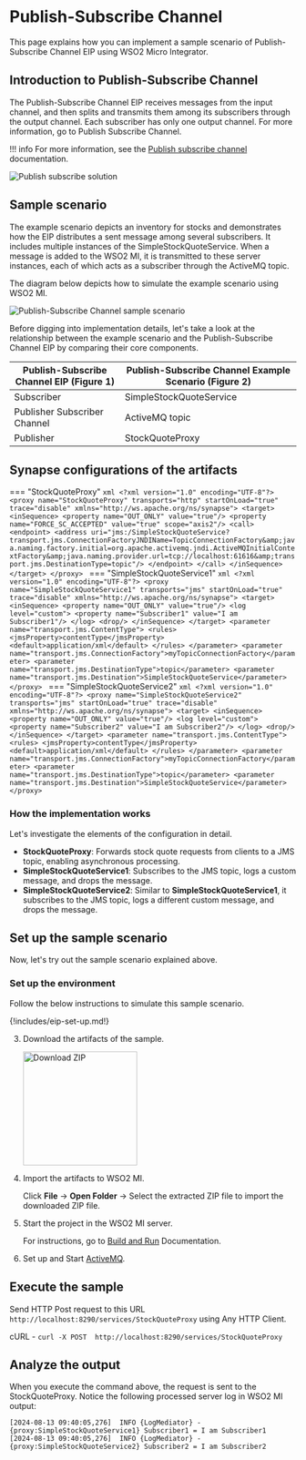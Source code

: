 # Publish-Subscribe Channel

This page explains how you can implement a sample scenario of Publish-Subscribe Channel EIP using WSO2 Micro Integrator.

## Introduction to Publish-Subscribe Channel

The Publish-Subscribe Channel EIP receives messages from the input channel, and then splits and transmits them among its subscribers through the output channel. Each subscriber has only one output channel. For more information, go to Publish Subscribe Channel. 

!!! info
    For more information, see the [Publish subscribe channel](https://www.enterpriseintegrationpatterns.com/patterns/messaging/PublishSubscribeChannel.html) documentation.

![Publish subscribe solution ]({{base_path}}/assets/img/learn/enterprise-integration-patterns/messaging-channels/publish-subscribe-solution.gif)

## Sample scenario

The example scenario depicts an inventory for stocks and demonstrates how the EIP distributes a sent message among several subscribers. It includes multiple instances of the SimpleStockQuoteService. When a message is added to the WSO2 MI, it is transmitted to these server instances, each of which acts as a subscriber through the ActiveMQ topic.

The diagram below depicts how to simulate the example scenario using WSO2 MI.

![Publish-Subscribe Channel sample scenario]({{base_path}}/assets/img/learn/enterprise-integration-patterns/messaging-channels/publish-subscribe-channel.png)

Before digging into implementation details, let's take a look at the relationship between the example scenario and the Publish-Subscribe Channel EIP by comparing their core components.

| Publish-Subscribe Channel EIP (Figure 1) | Publish-Subscribe Channel Example Scenario (Figure 2) |
|------------------------------------------|-------------------------------------------------------|
| Subscriber                               | SimpleStockQuoteService                          |
| Publisher Subscriber Channel             | ActiveMQ topic                                        |
| Publisher                                | StockQuoteProxy                                   |

## Synapse configurations of the artifacts

=== "StockQuoteProxy"
    ```xml
    <?xml version="1.0" encoding="UTF-8"?>
    <proxy name="StockQuoteProxy" transports="http" startOnLoad="true" trace="disable" xmlns="http://ws.apache.org/ns/synapse">
        <target>
            <inSequence>
                <property name="OUT_ONLY" value="true"/>
                <property name="FORCE_SC_ACCEPTED" value="true" scope="axis2"/>
                <call>
                    <endpoint>
                        <address uri="jms:/SimpleStockQuoteService?transport.jms.ConnectionFactoryJNDIName=TopicConnectionFactory&amp;java.naming.factory.initial=org.apache.activemq.jndi.ActiveMQInitialContextFactory&amp;java.naming.provider.url=tcp://localhost:61616&amp;transport.jms.DestinationType=topic"/>
                    </endpoint>
                </call>
            </inSequence>
        </target>
    </proxy>
    ```
=== "SimpleStockQuoteService1"
    ```xml
    <?xml version="1.0" encoding="UTF-8"?>
    <proxy name="SimpleStockQuoteService1" transports="jms" startOnLoad="true" trace="disable" xmlns="http://ws.apache.org/ns/synapse">
        <target>
            <inSequence>
                <property name="OUT_ONLY" value="true"/>
            <log level="custom">
                    <property name="Subscriber1" value="I am Subscriber1"/>
                </log>
                <drop/>
            </inSequence>
        </target>
        <parameter name="transport.jms.ContentType">
            <rules>
                <jmsProperty>contentType</jmsProperty>
                <default>application/xml</default>
            </rules>
        </parameter>
        <parameter name="transport.jms.ConnectionFactory">myTopicConnectionFactory</parameter>
        <parameter name="transport.jms.DestinationType">topic</parameter>
        <parameter name="transport.jms.Destination">SimpleStockQuoteService</parameter>
    </proxy>
    ```
=== "SimpleStockQuoteService2"
    ```xml
    <?xml version="1.0" encoding="UTF-8"?>
    <proxy name="SimpleStockQuoteService2" transports="jms" startOnLoad="true" trace="disable" xmlns="http://ws.apache.org/ns/synapse">
        <target>
            <inSequence>
                    <property name="OUT_ONLY" value="true"/>
            <log level="custom">
                        <property name="Subscriber2" value="I am Subscriber2"/>
                    </log>
                    <drop/>
                </inSequence>
        </target>
        <parameter name="transport.jms.ContentType">
            <rules>
            <jmsProperty>contentType</jmsProperty>
            <default>application/xml</default>
            </rules>
        </parameter>
        <parameter name="transport.jms.ConnectionFactory">myTopicConnectionFactory</parameter>
        <parameter name="transport.jms.DestinationType">topic</parameter>
        <parameter name="transport.jms.Destination">SimpleStockQuoteService</parameter>
    </proxy>
    ```

### How the implementation works

Let's investigate the elements of the configuration in detail.

- **StockQuoteProxy**: Forwards stock quote requests from clients to a JMS topic, enabling asynchronous processing.
- **SimpleStockQuoteService1**: Subscribes to the JMS topic, logs a custom message, and drops the message.
- **SimpleStockQuoteService2**: Similar to **SimpleStockQuoteService1**, it subscribes to the JMS topic, logs a different custom message, and drops the message.

## Set up the sample scenario

Now, let's try out the sample scenario explained above.

### Set up the environment

Follow the below instructions to simulate this sample scenario.

{!includes/eip-set-up.md!}

3. Download the artifacts of the sample.

    <a href="{{base_path}}/assets/attachments/learn/enterprise-integration-patterns/publish-subscribe-channel.zip">
        <img src="{{base_path}}/assets/img/integrate/connectors/download-zip.png" width="200" alt="Download ZIP">
    </a>

4. Import the artifacts to WSO2 MI.

    Click **File** -> **Open Folder** -> Select the extracted ZIP file to import the downloaded ZIP file.

5. Start the project in the WSO2 MI server.

    For instructions, go to [Build and Run]({{base_path}}/develop/deploy-artifacts/#build-and-run) Documentation.

6. Set up and Start [ActiveMQ]({{base_path}}/install-and-setup/setup/brokers/configure-with-activemq).

## Execute the sample

Send HTTP Post request to this URL `http://localhost:8290/services/StockQuoteProxy` using Any HTTP Client.

cURL - `curl -X POST  http://localhost:8290/services/StockQuoteProxy`

## Analyze the output

When you execute the command above, the request is sent to the StockQuoteProxy. Notice the following processed server log in WSO2 MI output:

```log
[2024-08-13 09:40:05,276]  INFO {LogMediator} - {proxy:SimpleStockQuoteService1} Subscriber1 = I am Subscriber1
[2024-08-13 09:40:05,276]  INFO {LogMediator} - {proxy:SimpleStockQuoteService2} Subscriber2 = I am Subscriber2
```
